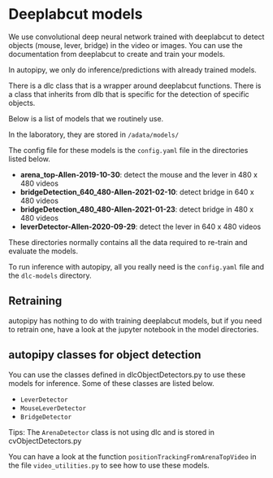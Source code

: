 # Deeplabcut models

We use convolutional deep neural network trained with deeplabcut to detect objects (mouse, lever, bridge) in the video or images. 
You can use the documentation from deeplabcut to create and train your models.

In autopipy, we only do inference/predictions with already trained models.

There is a dlc class that is a wrapper around deeplabcut functions. There is a class that inherits from dlb that is specific for the detection of specific objects.

Below is a list of models that we routinely use.

In the laboratory, they are stored in `/adata/models/`

The config file for these models is the `config.yaml` file in the directories listed below.

* **arena_top-Allen-2019-10-30**: detect the mouse and the lever in 480 x 480 videos
* **bridgeDetection_640_480-Allen-2021-02-10**: detect bridge in 640 x 480 videos
* **bridgeDetection_480_480-Allen-2021-01-23**: detect bridge in 480 x 480 videos
* **leverDetector-Allen-2020-09-29**: detect the lever in 640 x 480 videos

These directories normally contains all the data required to re-train and evaluate the models. 

To run inference with autopipy, all you really need is the `config.yaml` file and the `dlc-models` directory.


## Retraining

autopipy has nothing to do with training deeplabcut models, but if you need to retrain one, have a look at the jupyter notebook in the model directories.

## autopipy classes for object detection

You can use the classes defined in dlcObjectDetectors.py to use these models for inference. Some of these classes are listed below.

* `LeverDetector`
* `MouseLeverDetector`
* `BridgeDetector`

Tips: The `ArenaDetector` class is not using dlc and is stored in cvObjectDetectors.py

You can have a look at the function `positionTrackingFromArenaTopVideo` in the file `video_utilities.py` to see how to use these models.
